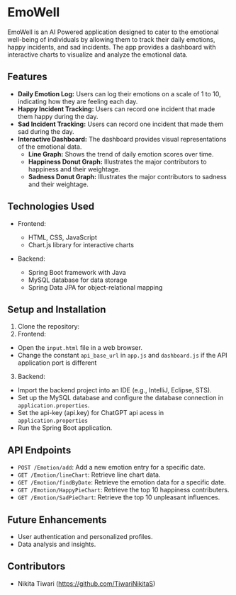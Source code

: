 # EmoWell

EmoWell is an AI Powered application designed to cater to the emotional well-being of individuals by allowing them to track their daily emotions, happy incidents, and sad incidents. The app provides a dashboard with interactive charts to visualize and analyze the emotional data.

## Features

- **Daily Emotion Log:** Users can log their emotions on a scale of 1 to 10, indicating how they are feeling each day.
- **Happy Incident Tracking:** Users can record one incident that made them happy during the day.
- **Sad Incident Tracking:** Users can record one incident that made them sad during the day.
- **Interactive Dashboard:** The dashboard provides visual representations of the emotional data.
  - **Line Graph:** Shows the trend of daily emotion scores over time.
  - **Happiness Donut Graph:** Illustrates the major contributors to happiness and their weightage.
  - **Sadness Donut Graph:** Illustrates the major contributors to sadness and their weightage.

## Technologies Used

- Frontend:
  - HTML, CSS, JavaScript
  - Chart.js library for interactive charts

- Backend:
  - Spring Boot framework with Java
  - MySQL database for data storage
  - Spring Data JPA for object-relational mapping

## Setup and Installation

1. Clone the repository:
2. Frontend:
- Open the `input.html` file in a web browser.
- Change the constant `api_base_url` in `app.js` and `dashboard.js` if the API application port is different 

3. Backend:
- Import the backend project into an IDE (e.g., IntelliJ, Eclipse, STS).
- Set up the MySQL database and configure the database connection in `application.properties`.
- Set the api-key (api.key) for ChatGPT api acess in `application.properties`
- Run the Spring Boot application.

## API Endpoints

- `POST /Emotion/add`: Add a new emotion entry for a specific date.
- `GET /Emotion/lineChart`: Retrieve line chart data.
- `GET /Emotion/findByDate`: Retrieve the emotion data for a specific date.
- `GET /Emotion/HappyPieChart`: Retrieve the top 10 happiness contributers.
- `GET /Emotion/SadPieChart`: Retrieve the top 10 unpleasant influences.

## Future Enhancements

- User authentication and personalized profiles.
- Data analysis and insights.

## Contributors

- Nikita Tiwari (https://github.com/TiwariNikitaS)

